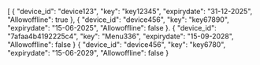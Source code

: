[
    {
        "device_id": "device123",
        "key": "key12345",
        "expirydate": "31-12-2025",
        "Allowoffline": true
    },
    {
        "device_id": "device456",
        "key": "key67890",
        "expirydate": "15-06-2025",
      "Allowoffline": false
    }.
{
        "device_id": "7afaa4b4192225c4",
        "key": "Menu336",
        "expirydate": "15-09-2028",
        "Allowoffline": false
    }
{
        "device_id": "device456",
        "key": "key6780",
        "expirydate": "15-06-2029",
        "Allowoffline": false
    }
